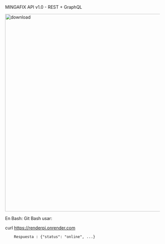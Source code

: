 MINGAFIX API v1.0 - REST + GraphQL 

<img width="1879" height="645" alt="download" src="https://github.com/user-attachments/assets/a9240bac-5981-400b-a36a-7345405cd037" />

En Bash: Git Bash usar:

curl https://renderpi.onrender.com

        Respuesta : {"status": "online", ...}
